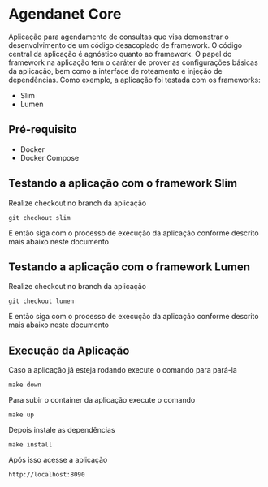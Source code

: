 # Agendanet Core
Aplicação para agendamento de consultas que visa demonstrar o desenvolvimento de um código desacoplado de framework.
O código central da aplicação é agnóstico quanto ao framework.
O papel do framework na aplicação tem o caráter de prover as configurações básicas da aplicação, bem como a interface
de roteamento e injeção de dependências.
Como exemplo, a aplicação foi testada com os frameworks:
* Slim
* Lumen

## Pré-requisito
* Docker
* Docker Compose

## Testando a aplicação com o framework Slim
Realize checkout no branch da aplicação
```
git checkout slim
```
E então siga com o processo de execução da aplicação conforme descrito mais abaixo neste documento

## Testando a aplicação com o framework Lumen
Realize checkout no branch da aplicação
```
git checkout lumen
```
E então siga com o processo de execução da aplicação conforme descrito mais abaixo neste documento

## Execução da Aplicação
Caso a aplicação já esteja rodando execute o comando para pará-la
```
make down
```

Para subir o container da aplicação execute o comando
```
make up
```

Depois instale as dependências
```
make install
```

Após isso acesse a aplicação
```
http://localhost:8090
```

